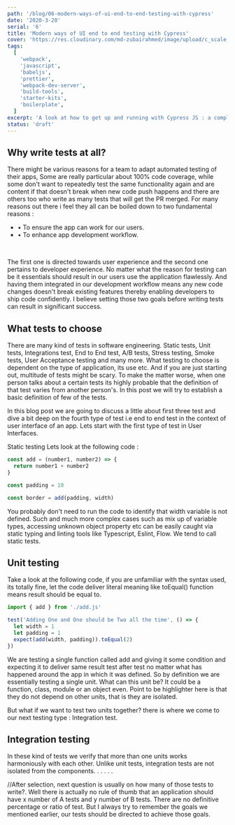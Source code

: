 ```yaml
---
path: '/blog/06-modern-ways-of-ui-end-to-end-testing-with-cypress'
date: '2020-3-20'
serial: '6'
title: 'Modern ways of UI end to end testing with Cypress'
cover: 'https://res.cloudinary.com/md-zubairahmed/image/upload/c_scale,w_400/v1562127221/toa-heftiba-ZWKNDOjwito-unsplash_lf5nub.jpg'
tags:
  [
    'webpack',
    'javascript',
    'babeljs',
    'prettier',
    'webpack-dev-server',
    'build-tools',
    'starter-kits',
    'boilerplate',
  ]
excerpt: 'A look at how to get up and running with Cypress JS : a complete end to end testing tool that can help you sleep better at friday night knowing you deployed your app to production earlier that day'
status: 'draft'
---
```


## Why write tests at all?

There might be various reasons for a team to adapt automated testing of their apps, Some are really particular about 100% code coverage, while some don't want to repeatedly test the same functionality again and are content if that doesn't break when new code push happens and there are others too who write as many tests that will get the PR merged. For many reasons out there i feel they all can be boiled down to two fundamental reasons :

- &#8226; To ensure the app can work for our users.
- &#8226; To enhance app development workflow.

<br/>

The first one is directed towards user experience and the second one pertains to developer experience. No matter what the reason for testing can be it essentials should result in our users use the application flawlessly. And having them integrated in our development workflow means any new code changes doesn't break existing features thereby enabling developers to ship code confidently. I believe setting those two goals before writing tests can result in significant success.

## What tests to choose

There are many kind of tests in software engineering. Static tests, Unit tests, Integrations test, End to End test, A/B tests, Stress testing, Smoke tests, User Acceptance testing and many more. What testing to choose is dependent on the type of application, its use etc. And if you are just starting out, multitude of tests might be scary. To make the matter worse, when one person talks about a certain tests its highly probable that the definition of that test varies from another person's. In this post we will try to establish a basic definition of few of the tests.

In this blog post we are going to discuss a little about first three test and dive a bit deep on the fourth type of test i.e end to end test in the context of user interface of an app. Lets start with the first type of test in User Interfaces.

Static testing
Lets look at the following code :

```js
const add = (number1, number2) => {
  return number1 + number2
}

const padding = 10

const border = add(padding, width)
```

You probably don't need to run the code to identify that width variable is not defined. Such and much more complex cases such as mix up of variable types, accessing unknown object property etc can be easily caught via static typing and linting tools like Typescript, Eslint, Flow. We tend to call static tests.

## Unit testing

Take a look at the following code, if you are unfamiliar with the syntax used, its totally fine, let the code deliver literal meaning like toEqual() function means result should be equal to.

```js
import { add } from './add.js'

test('Adding One and One should be Two all the time', () => {
  let width = 1
  let padding = 1
  expect(add(width, padding)).toEqual(2)
})
```

We are testing a single function called add and giving it some condition and expecting it to deliver same result test after test no matter what has happened around the app in which it was defined. So by definition we are essentially testing a single unit. What can this unit be? It could be a function, class, module or an object even. Point to be highlighter here is that they do not depend on other units, that is they are isolated.

But what if we want to test two units together? there is where we come to our next testing type : Integration test.

## Integration testing

In these kind of tests we verify that more than one units works harmoniously with each other. Unlike unit tests, integration tests are not isolated from the components.
.
.
.
.
.

//After selection, next question is usually on how many of those tests to write?. Well there is actually no rule of thumb that an application should have x number of A tests and y number of B tests. There are no definitive percentage or ratio of test. But I always try to remember the goals we mentioned earlier, our tests should be directed to achieve those goals.
